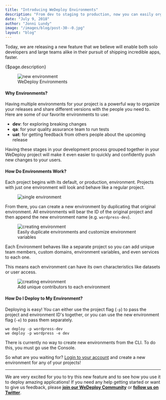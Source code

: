```yaml
---
title: "Introducing WeDeploy Environments"
description: "From dev to staging to production, now you can easily organize, duplicate and manage multiple application stages with WeDeploy Environments."
date: "July 9, 2018"
author: "Jonni Lundy"
image: "/images/blog/post-30--0.jpg"
layout: "blog"
---
```


<article>

Today, we are releasing a new feature that we believe will enable both solo developers and large teams alike in their pursuit of shipping incredible apps, faster.

{$page.description}

<figure>
  <img src="/images/blog/post-30--0.jpg" alt="new environment">
  <figcaption>WeDeploy Environments</figcaption>
</figure>

#### Why Environments?

Having multiple environments for your project is a powerful way to organize your releases and share different versions with the people you need to.
Here are some of our favorite environments to use:

* **dev**: for exploring breaking changes
* **qa**: for your quality assurance team to run tests
* **uat**: for getting feedback from others people about the upcoming release

Having these stages in your development process grouped together in your WeDeploy project will make it even easier to quickly and confidently push new changes to your users.

#### How Do Environments Work?

Each project begins with its default, or production, environment. Projects with just one environment will look and behave like a regular project.

<figure>
  <img class="blog-img-shadow" src="/images/blog/post-30--1.png" alt="single environment">
</figure>

From there, you can create a new environment by duplicating that original environment. All environments will bear the ID of the original project and then append the new environment name (e.g. `wordpress-dev`).

<figure>
  <img class="blog-img-shadow" src="/images/blog/post-30--2.png" alt="creating environment">
  <figcaption>Easily duplicate environments and customize environment variables</figcaption>
</figure>

Each Environment behaves like a separate project so you can add unique team members, custom domains, environment variables, and even services to each one.

This means each environment can have its own characteristics like datasets or user access.

<figure>
  <img class="blog-img-shadow" src="/images/blog/post-30--3.png" alt="creating environment">
  <figcaption>Add unique contributors to each environment</figcaption>
</figure>

#### How Do I Deploy to My Environment?

Deploying is easy! You can either use the project flag (`-p`) to pass the project and environment ID's together, or you can use the new environment flag (`-e`) to pass them separately.

```
we deploy -p wordpress-dev
we deploy -p wordpress -e dev
```

<aside>

There is currently no way to create new environments from the CLI. To do this, you must go use the Console.

</aside>

So what are you waiting for? [Login to your account](https://console.wedeploy.com/) and create a new environment for any of your projects!

---

We are very excited for you to try this new feature and to see how you use it to deploy amazing applications!
If you need any help getting started or want to give us feedback, please **[join our WeDeploy Community](https://chat.wedeploy.com)** or **[follow us on Twitter](https://twitter.com/wedeploy)**.

</article>